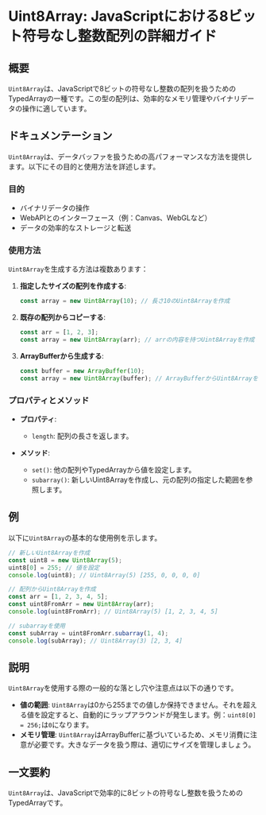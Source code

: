 <!--
Meta Description: # Uint8Array: JavaScriptにおける8ビット符号なし整数配列の詳細ガイド ## 概要 `Uint8Array`は、JavaScriptで8ビットの符号なし整数の配列を扱うためのTypedArrayの一種です。この型の配列は、効率的なメモリ管理やバイナリデータの操作に適しています。...
Meta Keywords: uint8array, const, new, javascript, arr
-->

# Uint8Array: JavaScriptにおける8ビット符号なし整数配列の詳細ガイド

## 概要
`Uint8Array`は、JavaScriptで8ビットの符号なし整数の配列を扱うためのTypedArrayの一種です。この型の配列は、効率的なメモリ管理やバイナリデータの操作に適しています。

## ドキュメンテーション
`Uint8Array`は、データバッファを扱うための高パフォーマンスな方法を提供します。以下にその目的と使用方法を詳述します。

### 目的
- バイナリデータの操作
- WebAPIとのインターフェース（例：Canvas、WebGLなど）
- データの効率的なストレージと転送

### 使用方法
`Uint8Array`を生成する方法は複数あります：

1. **指定したサイズの配列を作成する**:
   ```javascript
   const array = new Uint8Array(10); // 長さ10のUint8Arrayを作成
   ```

2. **既存の配列からコピーする**:
   ```javascript
   const arr = [1, 2, 3];
   const array = new Uint8Array(arr); // arrの内容を持つUint8Arrayを作成
   ```

3. **ArrayBufferから生成する**:
   ```javascript
   const buffer = new ArrayBuffer(10);
   const array = new Uint8Array(buffer); // ArrayBufferからUint8Arrayを作成
   ```

### プロパティとメソッド
- **プロパティ**:
  - `length`: 配列の長さを返します。

- **メソッド**:
  - `set()`: 他の配列やTypedArrayから値を設定します。
  - `subarray()`: 新しいUint8Arrayを作成し、元の配列の指定した範囲を参照します。

## 例
以下に`Uint8Array`の基本的な使用例を示します。

```javascript
// 新しいUint8Arrayを作成
const uint8 = new Uint8Array(5);
uint8[0] = 255; // 値を設定
console.log(uint8); // Uint8Array(5) [255, 0, 0, 0, 0]

// 配列からUint8Arrayを作成
const arr = [1, 2, 3, 4, 5];
const uint8FromArr = new Uint8Array(arr);
console.log(uint8FromArr); // Uint8Array(5) [1, 2, 3, 4, 5]

// subarrayを使用
const subArray = uint8FromArr.subarray(1, 4);
console.log(subArray); // Uint8Array(3) [2, 3, 4]
```

## 説明
`Uint8Array`を使用する際の一般的な落とし穴や注意点は以下の通りです。

- **値の範囲**: `Uint8Array`は0から255までの値しか保持できません。それを超える値を設定すると、自動的にラップアラウンドが発生します。例：`uint8[0] = 256;`は`0`になります。
- **メモリ管理**: `Uint8Array`はArrayBufferに基づいているため、メモリ消費に注意が必要です。大きなデータを扱う際は、適切にサイズを管理しましょう。

## 一文要約
`Uint8Array`は、JavaScriptで効率的に8ビットの符号なし整数を扱うためのTypedArrayです。